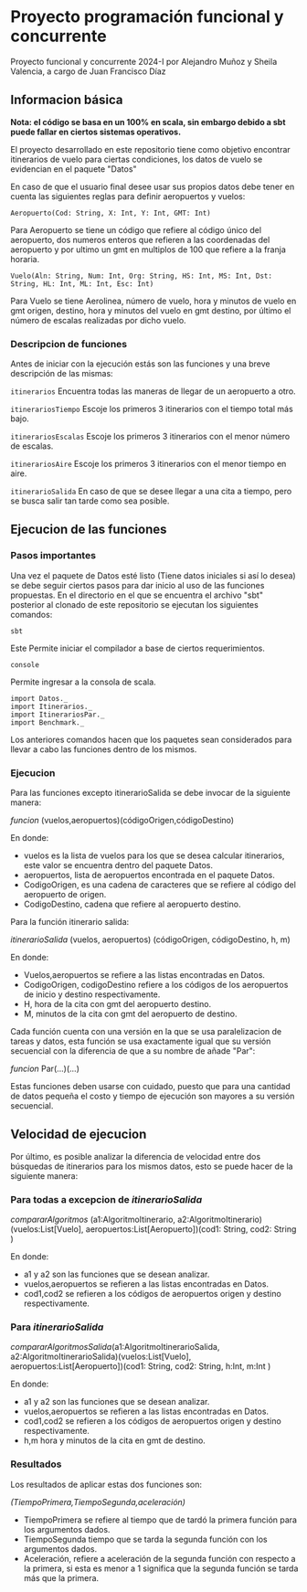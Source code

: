 # Proyecto programación funcional y concurrente
Proyecto funcional y concurrente 2024-I por Alejandro Muñoz y Sheila Valencia, a cargo de Juan Francisco Díaz

## Informacion básica
**Nota: el código se basa en un 100% en scala, sin embargo debido a sbt puede fallar en ciertos sistemas operativos.**

El proyecto desarrollado en este repositorio tiene como objetivo encontrar itinerarios de vuelo para ciertas condiciones, los datos de vuelo se evidencian en el paquete "Datos"

En caso de que el usuario final desee usar sus propios datos debe tener en cuenta las siguientes reglas para definir aeropuertos y vuelos:

`Aeropuerto(Cod: String, X: Int, Y: Int, GMT: Int)` 

Para Aeropuerto se tiene un código que refiere al código único del aeropuerto, dos numeros enteros que refieren a las coordenadas del aeropuerto y por ultimo un gmt en multiplos de 100 que refiere a la franja horaria.

`Vuelo(Aln: String, Num: Int, Org: String, HS: Int, MS: Int, Dst: String, HL: Int, ML: Int, Esc: Int)` 

Para Vuelo se tiene Aerolinea, número de vuelo, hora y minutos de vuelo en gmt origen, destino, hora y minutos del vuelo en gmt destino, por último el número de escalas realizadas por dicho vuelo.

### Descripcion de funciones

Antes de iniciar con la ejecución estás son las funciones y una breve descripción de las mismas:

`itinerarios` Encuentra todas las maneras de llegar de un aeropuerto a otro.

`itinerariosTiempo` Escoje los primeros 3 itinerarios con el tiempo total más bajo.

`itinerariosEscalas` Escoje los primeros 3 itinerarios con el menor número de escalas.

`itinerariosAire` Escoje los primeros 3 itinerarios con el menor tiempo en aire.

`itinerarioSalida` En caso de que se desee llegar a una cita a tiempo, pero se busca salir tan tarde como sea posible.

## Ejecucion de las funciones

### Pasos importantes
Una vez el paquete de Datos esté listo (Tiene datos iniciales si así lo desea) se debe seguir ciertos pasos para dar inicio al uso de las funciones propuestas.
En el directorio en el que se encuentra el archivo "sbt" posterior al clonado de este repositorio se ejecutan los siguientes comandos:

```sbt``` 

Este Permite iniciar el compilador a base de ciertos requerimientos.

```console```

Permite ingresar a la consola de scala.

```
import Datos._
import Itinerarios._
import ItinerariosPar._
import Benchmark._
```

Los anteriores comandos hacen que los paquetes sean considerados para llevar a cabo las funciones dentro de los mismos.

### Ejecucion

Para las funciones excepto itinerarioSalida se debe invocar de la siguiente manera:

*funcion* (vuelos,aeropuertos)(códigoOrigen,códigoDestino)

En donde: 

- vuelos es la lista de vuelos para los que se desea calcular itinerarios, este valor se encuentra dentro del paquete Datos.
- aeropuertos, lista de aeropuertos encontrada en el paquete Datos.
- CodigoOrigen, es una cadena de caracteres que se refiere al código del aeropuerto de origen.
- CodigoDestino, cadena que refiere al aeropuerto destino.

Para la función itinerario salida:

*itinerarioSalida* (vuelos, aeropuertos) (códigoOrigen, códigoDestino, h, m)

En donde: 

- Vuelos,aeropuertos se refiere a las listas encontradas en Datos.
- CodigoOrigen, codigoDestino refiere a los códigos de los aeropuertos de inicio y destino respectivamente.
- H, hora de la cita con gmt del aeropuerto destino.
- M, minutos de la cita con gmt del aeropuerto de destino.

Cada función cuenta con una versión en la que se usa paralelizacion de tareas y datos, esta función se usa exactamente igual que su versión secuencial con la diferencia de que a su nombre de añade "Par":

*funcion* Par(...)(...)

Estas funciones deben usarse con cuidado, puesto que para una cantidad de datos pequeña el costo y tiempo de ejecución son mayores a su versión secuencial.

## Velocidad de ejecucion

Por último, es posible analizar la diferencia de velocidad entre dos búsquedas de itinerarios para los mismos datos, esto se puede hacer de la siguiente manera:

### Para todas a excepcion de _itinerarioSalida_

*compararAlgoritmos* (a1:AlgoritmoItinerario, a2:AlgoritmoItinerario)(vuelos:List[Vuelo], aeropuertos:List[Aeropuerto])(cod1: String, cod2: String )

En donde: 

- a1 y a2 son las funciones que se desean analizar.
- vuelos,aeropuertos se refieren a las listas encontradas en Datos.
- cod1,cod2 se refieren a los códigos de aeropuertos origen y destino respectivamente.

### Para _itinerarioSalida_

*compararAlgoritmosSalida*(a1:AlgoritmoItinerarioSalida, a2:AlgoritmoItinerarioSalida)(vuelos:List[Vuelo], aeropuertos:List[Aeropuerto])(cod1: String, cod2: String, h:Int, m:Int )
                           
En donde: 

- a1 y a2 son las funciones que se desean analizar.
- vuelos,aeropuertos se refieren a las listas encontradas en Datos.
- cod1,cod2 se refieren a los códigos de aeropuertos origen y destino respectivamente.
- h,m hora y minutos de la cita en gmt de destino.

### Resultados
Los resultados de aplicar estas dos funciones son:

_(TiempoPrimera,TiempoSegunda,aceleración)_

- TiempoPrimera se refiere al tiempo que de tardó la primera función para los argumentos dados.
- TiempoSegunda tiempo que se tarda la segunda función con los argumentos dados.
- Aceleración, refiere a aceleración de la segunda función con respecto a la primera, si esta es menor a 1 significa que la segunda función se tarda más que la primera.
